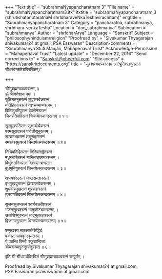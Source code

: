 +++
"Text title" = "subrahmaNyapancharatnam 3"
"File name" = "subrahmaNyapancharatnam3.itx"
itxtitle = "subrahmaNyapancharatnam 3 (shrutishatanutaratnaM shrIdharaveNkaTeshavirachitam)"
engtitle = "Subrahmanyapancharatnam 3"
Category = "pancharatna, subrahmanya, shrIdhara-venkaTesha"
Location = "doc_subrahmanya"
Sublocation = "subrahmanya"
Author = "shrIdharArya"
Language = "Sanskrit"
Subject = "philosophy/hinduism/religion"
"Proofread by" = "Sivakumar Thyagarajan shivakumar24 at gmail, PSA Easwaran"
Description-comments = "Subrahmanya Stuti Manjari, Mahaperiaval Trust"
Acknowledge-Permission = "Mahaperiaval Trust"
"Latest update" = "December 22, 2016"
"Send corrections to" = "Sanskrit@cheerful.com"
"Site access" = "https://sanskritdocuments.org"
title = "सुब्रह्मण्यपञ्चरत्नम् ३ (श्रुतिशतनुतरत्नं श्रीधरवेण्कटेशविरचितम्)"

+++
  
 श्रीसुब्रह्मण्यपञ्चरत्नम् ३   
ॐ श्रीगणेशाय नमः ।  
श्रुतिशतनुतरत्नं शुद्धसत्त्वैकरत्नं  
यतिहितकररत्नं यज्ञसम्भाव्यरत्नम् ।  
दितिसुतरिपुरत्नं देवसेनेशरत्नं  
जितरतिपतिरत्नं चिन्तयेत्स्कन्दरत्नम् ॥ १॥  
  
सुरमुखपतिरत्नं सूक्ष्मबोधैकरत्नं  
परमसुखदरत्नं पार्वतीसूनुरत्नम् ।  
शरवणभवरत्नं शत्रुसंहाररत्नं  
स्मरहरसुतरत्नं चिन्तयेत्स्कन्दरत्नम् ॥ २॥  
  
निधिपतिहितरत्नं निश्चिताद्वैतरत्नं  
मधुरचरितरत्नं मानिताङ्घ्र्यब्जरत्नम् ।  
विधुशतनिभरत्नं विश्वसन्त्राणरत्नं  
बुधमुनिगुरुरत्नं चिन्तयेत्स्कन्दरत्नम् ॥ ३॥  
  
अभयवरदरत्नं चाप्तसन्तानरत्नं  
इभमुखयुतरत्नं ईशशक्त्येकरत्नम् ।  
शुभकरमुखरत्नं शूरसंहाररत्नं  
उभयगतिदरत्नं चिन्तयेत्स्कन्दरत्नम् ॥ ४॥  
  
सुजनसुलभरत्नं स्वर्णवल्लीशरत्नं  
भजनसुखदरत्नं भानुकोट्याभरत्नम् ।  
अजशिवगुरुरत्नं चाद्भुताकाररत्नं  
द्विजगणनुतरत्नं चिन्तयेत्स्कन्दरत्नम् ॥ ५॥  
  
षण्मुखस्य सकलार्थसिद्धिदं  
पञ्चरत्नमघवृन्दकृन्तनम् ।  
ये पठन्ति विभवैः स्फुटान्विताः  
श्रीधराख्यगुरुमूर्त्यनुग्रहात् ॥ ६॥  
  
इति श्री श्रीधरार्यविरचितं श्रीसुब्रह्मण्यपञ्चरत्नं सम्पूर्णम् ।  
  
Proofread by Sivakumar Thyagarajan shivakumar24 at gmail.com,  
PSA Easwaran psaeaswaran at gmail.com  
  
  
